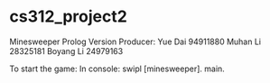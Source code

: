 # cs312_project2
Minesweeper Prolog Version
Producer:
  Yue Dai     94911880
  Muhan Li    28325181
  Boyang Li   24979163

To start the game:
  In console: 
  swipl
  [minesweeper].
  main.
